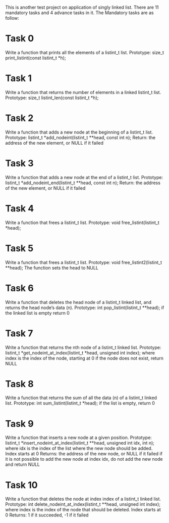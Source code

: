 This is another test project on application of singly linked list. There are 11 mandatory tasks and 4 advance tasks in it. The Mandatory tasks are as follow:

Task 0
===================================

Write a function that prints all the elements of a listint_t list.
Prototype: size_t print_listint(const listint_t *h);

Task 1
===================================

Write a function that returns the number of elements in a linked listint_t list.
Prototype: size_t listint_len(const listint_t *h);

Task 2
===================================

Write a function that adds a new node at the beginning of a listint_t list.
Prototype: listint_t *add_nodeint(listint_t **head, const int n);
Return: the address of the new element, or NULL if it failed

Task 3
===================================

Write a function that adds a new node at the end of a listint_t list.
Prototype: listint_t *add_nodeint_end(listint_t **head, const int n);
Return: the address of the new element, or NULL if it failed

Task 4
===================================

Write a function that frees a listint_t list.
Prototype: void free_listint(listint_t *head);

Task 5
===================================

Write a function that frees a listint_t list.
Prototype: void free_listint2(listint_t **head);
The function sets the head to NULL

Task 6
===================================

Write a function that deletes the head node of a listint_t linked list, and returns the head node’s data (n).
Prototype: int pop_listint(listint_t **head);
if the linked list is empty return 0

Task 7
===================================

Write a function that returns the nth node of a listint_t linked list.
Prototype: listint_t *get_nodeint_at_index(listint_t *head, unsigned int index);
where index is the index of the node, starting at 0
if the node does not exist, return NULL

Task 8
====================================

Write a function that returns the sum of all the data (n) of a listint_t linked list.
Prototype: int sum_listint(listint_t *head);
if the list is empty, return 0

Task 9
====================================

Write a function that inserts a new node at a given position.
Prototype: listint_t *insert_nodeint_at_index(listint_t **head, unsigned int idx, int n);
where idx is the index of the list where the new node should be added. Index starts at 0
Returns: the address of the new node, or NULL if it failed
if it is not possible to add the new node at index idx, do not add the new node and return NULL

Task 10
====================================

Write a function that deletes the node at index index of a listint_t linked list.
Prototype: int delete_nodeint_at_index(listint_t **head, unsigned int index);
where index is the index of the node that should be deleted. Index starts at 0
Returns: 1 if it succeeded, -1 if it failed
